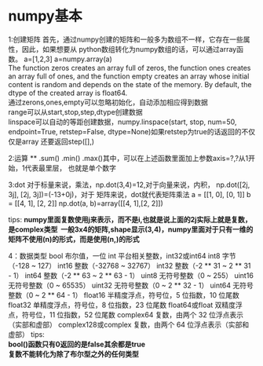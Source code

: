 <h1>numpy基本</h1>

1:创建矩阵
首先，通过numpy创建的矩阵和一般多为数组不一样，它存在一些属性，因此，如果想要从
python数组转化为numpy数组的话，可以通过array函数。
a=[1,2,3] a=numpy.array(a)<br/>
The function zeros creates an array full of zeros, the function ones creates an 
array full of ones, and the function empty creates an array whose initial content 
is random and depends on the state of the memory. By default, the dtype of the 
created array is float64.<br/>
通过zerons,ones,empty可以忽略初始化，自动添加相应得到数据<br/>
range可以从start,stop,step,dtype创建数据<br/>
linspace可以自动的等距创建数据，numpy.linspace(start, stop, num=50, endpoint=True, retstep=False, dtype=None)如果retstep为true的话返回的不仅仅是array
还要返回step([],)<br/>

2:运算
**
.sum() .min() .max()其中，可以在上述函数里面加上参数axis=?,?从1开始，1代表最里层，
也就是单个数字

3:dot
对于标量来说，乘法，np.dot(3,4)=12,对于向量来说，内积， np.dot([2j, 3j], [2j, 3j])=(-13+0j)，对于
矩阵来说，dot就代表矩阵乘法 
a = [[1, 0], [0, 1]]
b = [[4, 1], [2, 2]]
np.dot(a, b)=array([[4, 1],[2, 2]])

tips:
<B>
  numpy里面复数使用j来表示，而不是i,也就是说上面的2j实际上就是复数，是complex类型
  一般3x4的矩阵,shape显示(3,4)，numpy里面对于只有一维的矩阵不使用(n)的形式，而是使用(n,)的形式
</B>

4：数据类型
bool	布尔值，一位
int	平台相关整数，int32或int64
int8	字节（-128 ~ 127）
int16	整数（-32768 ~ 32767）
int32	整数（-2 ** 31 ~ 2 ** 31 - 1）
int64	整数（-2 ** 63 ~ 2 ** 63 - 1）
uint8	无符号整数（0 ~ 255）
uint16	无符号整数（0 ~ 65535）
uint32	无符号整数（0 ~ 2 ** 32 - 1）
uint64	无符号整数（0 ~ 2 ** 64 - 1）
float16	半精度浮点，符号位，5 位指数，10 位尾数
float32	单精度浮点，符号位，8 位指数，23 位尾数
float64或float	双精度浮点，符号位，11 位指数，52 位尾数
complex64	复数，由两个 32 位浮点表示（实部和虚部）
complex128或complex	复数，由两个 64 位浮点表示（实部和虚部）
tips:</br><B>
bool()函数只有0返回的是false其余都是true</br>
复数不能转化为除了布尔型之外的任何类型
</B>

